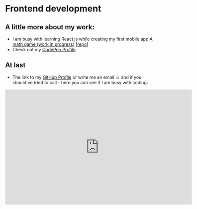 # Frontend development

## A little more about my work:
- I am busy with learning React.js while creating my first mobile app <a href="https://rb-math-game.netlify.app" target="_blank">A math game (work in progress)</a>
[[repo](https://github.com/raphael-brand/react-game)]
- Check out my [CodePen Profile](https://codepen.io/ioio)
## At last
- The link to my [GitHub Profile](https://git.io/vHPJ9)
or write me an email :relaxed:
and if you should've tried to call - here you can see if I am busy with coding:
<iframe src='https://codealike.com/Profile/FactsWidget/shptrs' frameborder='0' scrolling='no' marginheight='0' marginwidth='0' width='600px' height='370px'></iframe>
